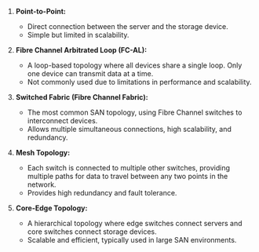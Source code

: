 1. **Point-to-Point:**
    
    - Direct connection between the server and the storage device.
    - Simple but limited in scalability.
2. **Fibre Channel Arbitrated Loop (FC-AL):**
    
    - A loop-based topology where all devices share a single loop. Only one device can transmit data at a time.
    - Not commonly used due to limitations in performance and scalability.
3. **Switched Fabric (Fibre Channel Fabric):**
    
    - The most common SAN topology, using Fibre Channel switches to interconnect devices.
    - Allows multiple simultaneous connections, high scalability, and redundancy.
4. **Mesh Topology:**
    
    - Each switch is connected to multiple other switches, providing multiple paths for data to travel between any two points in the network.
    - Provides high redundancy and fault tolerance.
5. **Core-Edge Topology:**
    
    - A hierarchical topology where edge switches connect servers and core switches connect storage devices.
    - Scalable and efficient, typically used in large SAN environments.
